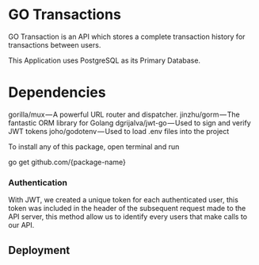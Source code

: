 # GO Transactions

GO Transaction is an API which stores a complete transaction history for transactions between users.

This Application uses PostgreSQL as its Primary Database.

# Dependencies
gorilla/mux — A powerful URL router and dispatcher. 
jinzhu/gorm — The fantastic ORM library for Golang
dgrijalva/jwt-go — Used to sign and verify JWT tokens
joho/godotenv — Used to load .env files into the project

To install any of this package, open terminal and run

go get github.com/{package-name}

### Authentication

With JWT, we created a unique token for each authenticated user, this token was included in the header of the subsequent request made to the API server, this method allow us to identify every users that make calls to our API. 

## Deployment





